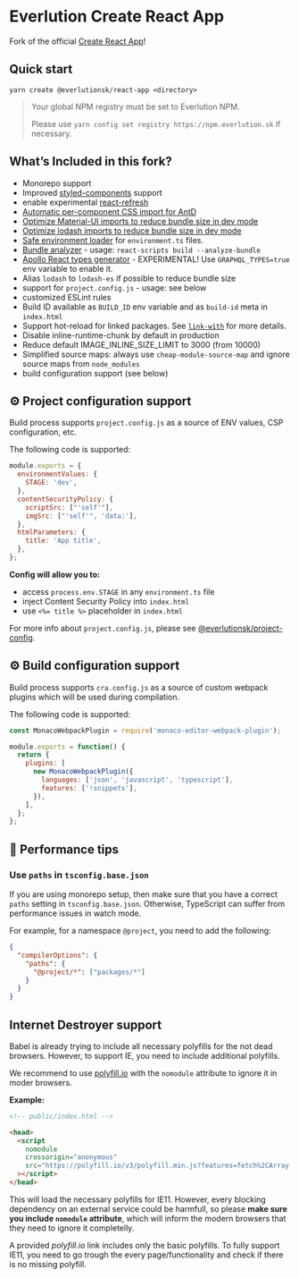 # Everlution Create React App

Fork of the official [Create React App](https://github.com/facebook/create-react-app)!

## Quick start

```
yarn create @everlutionsk/react-app <directory>
```

> Your global NPM registry must be set to Everlution NPM.
>
> Please use `yarn config set registry https://npm.everlution.sk` if necessary.

## What’s Included in this fork?

- Monorepo support
- Improved [styled-components](https://github.com/styled-components/babel-plugin-styled-components) support
- enable experimental [react-refresh](https://github.com/facebook/create-react-app/pull/8582)
- [Automatic per-component CSS import for AntD](https://ant.design/docs/react/use-with-create-react-app#Use-babel-plugin-import)
- [Optimize Material-UI imports to reduce bundle size in dev mode](https://material-ui.com/guides/minimizing-bundle-size/)
- [Optimize lodash imports to reduce bundle size in dev mode](https://github.com/lodash/babel-plugin-lodash)
- [Safe environment loader](https://github.com/deftomat/safe-environment-loader) for `environment.ts` files.
- [Bundle analyzer](https://www.npmjs.com/package/webpack-bundle-analyzer) - usage: `react-scripts build --analyze-bundle`
- [Apollo React types generator](https://github.com/everlutionsk/packages/tree/master/packages/graphql-types-generator) - EXPERIMENTAL! Use `GRAPHQL_TYPES=true` env variable to enable it.
- Alias `lodash` to `lodash-es` if possible to reduce bundle size
- support for `project.config.js` - usage: see below
- customized ESLint rules
- Build ID available as `BUILD_ID` env variable and as `build-id` meta in `index.html`
- Support hot-reload for linked packages. See [`link-with`](https://github.com/deftomat/link-with) for more details.
- Disable inline-runtime-chunk by default in production
- Reduce default IMAGE_INLINE_SIZE_LIMIT to 3000 (from 10000)
- Simplified source maps: always use `cheap-module-source-map` and ignore source maps from `node_modules`
- build configuration support (see below)

## ⚙️ Project configuration support

Build process supports `project.config.js` as a source of ENV values, CSP configuration, etc.

The following code is supported:

```js
module.exports = {
  environmentValues: {
    STAGE: 'dev',
  },
  contentSecurityPolicy: {
    scriptSrc: ["'self'"],
    imgSrc: ["'self'", 'data:'],
  },
  htmlParameters: {
    title: 'App title',
  },
};
```

**Config will allow you to:**

- access `process.env.STAGE` in any `environment.ts` file
- inject Content Security Policy into `index.html`
- use `<%= title %>` placeholder in `index.html`

For more info about `project.config.js`, please see [@everlutionsk/project-config](https://github.com/everlutionsk/packages/tree/master/packages/project-config).

## ⚙️ Build configuration support

Build process supports `cra.config.js` as a source of custom webpack plugins which will be used during compilation.

The following code is supported:

```js
const MonacoWebpackPlugin = require('monaco-editor-webpack-plugin');

module.exports = function() {
  return {
    plugins: [
      new MonacoWebpackPlugin({
        languages: ['json', 'javascript', 'typescript'],
        features: ['!snippets'],
      }),
    ],
  };
};
```

## 🚀 Performance tips

### Use `paths` in `tsconfig.base.json`

If you are using monorepo setup, then make sure that you have a correct `paths` setting in `tsconfig.base.json`.
Otherwise, TypeScript can suffer from performance issues in watch mode.

For example, for a namespace `@project`, you need to add the following:

```json
{
  "compilerOptions": {
    "paths": {
      "@project/*": ["packages/*"]
    }
  }
}
```

## Internet Destroyer support

Babel is already trying to include all necessary polyfills for the not dead browsers.
However, to support IE, you need to include additional polyfills.

We recommend to use [polyfill.io](https://polyfill.io/v3/url-builder/) with the `nomodule` attribute to ignore it in moder browsers.

**Example:**

```html
<!-- public/index.html -->

<head>
  <script
    nomodule
    crossorigin="anonymous"
    src="https://polyfill.io/v3/polyfill.min.js?features=fetch%2CArray.prototype.find%2CArray.prototype.findIndex%2CArray.prototype.includes%2CString.prototype.includes%2CObject.assign%2CObject.entries%2CSymbol"
  ></script>
</head>
```

This will load the necessary polyfills for IE11. However, every blocking dependency on an external service could be harmfull, so please **make sure you include `nomodule` attribute**, which will inform the modern browsers that they need to ignore it completelly.

A provided _polyfill.io_ link includes only the basic polyfills. To fully support IE11, you need to go trough the every page/functionality and check if there is no missing polyfill.
